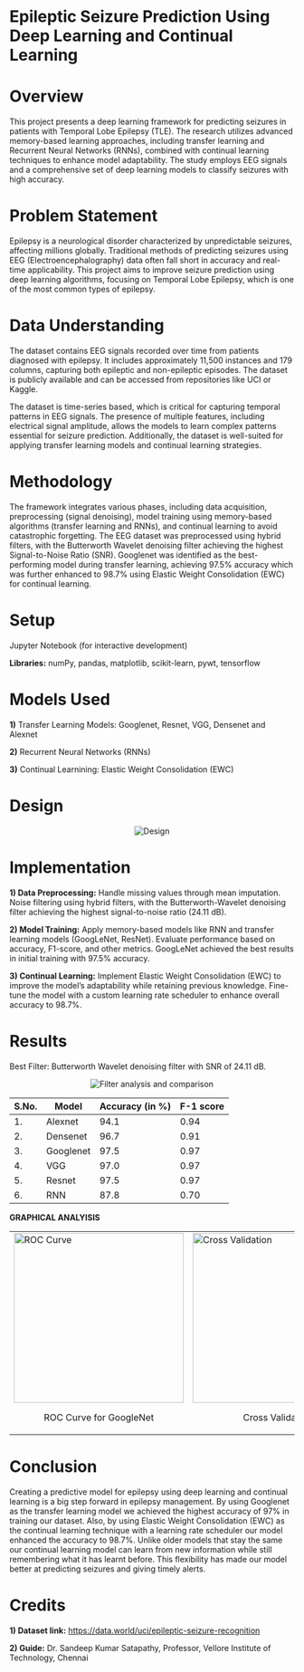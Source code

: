 # Epileptic Seizure Prediction Using Deep Learning and Continual Learning

# Overview

This project presents a deep learning framework for predicting seizures in patients with Temporal Lobe Epilepsy (TLE). The research utilizes advanced memory-based learning approaches, including transfer learning and Recurrent Neural Networks (RNNs), combined with continual learning techniques to enhance model adaptability. The study employs EEG signals and a comprehensive set of deep learning models to classify seizures with high accuracy.

# Problem Statement

Epilepsy is a neurological disorder characterized by unpredictable seizures, affecting millions globally. Traditional methods of predicting seizures using EEG (Electroencephalography) data often fall short in accuracy and real-time applicability. This project aims to improve seizure prediction using deep learning algorithms, focusing on Temporal Lobe Epilepsy, which is one of the most common types of epilepsy.

# Data Understanding

The dataset contains EEG signals recorded over time from patients diagnosed with epilepsy. It includes approximately 11,500 instances and 179 columns, capturing both epileptic and non-epileptic episodes. The dataset is publicly available and can be accessed from repositories like UCI or Kaggle.

The dataset is time-series based, which is critical for capturing temporal patterns in EEG signals. The presence of multiple features, including electrical signal amplitude, allows the models to learn complex patterns essential for seizure prediction. Additionally, the dataset is well-suited for applying transfer learning models and continual learning strategies.

# Methodology

The framework integrates various phases, including data acquisition, preprocessing (signal denoising), model training using memory-based algorithms (transfer learning and RNNs), and continual learning to avoid catastrophic forgetting. The EEG dataset was preprocessed using hybrid filters, with the Butterworth Wavelet denoising filter achieving the highest Signal-to-Noise Ratio (SNR). Googlenet was identified as the best-performing model during transfer learning, achieving 97.5% accuracy which was further enhanced to 98.7% using Elastic Weight Consolidation (EWC) for continual learning.

# Setup 

Jupyter Notebook (for interactive development)

**Libraries:** numPy, pandas, matplotlib, scikit-learn, pywt, tensorflow

# Models Used

**1)** Transfer Learning Models: Googlenet, Resnet, VGG, Densenet and Alexnet

**2)** Recurrent Neural Networks (RNNs)

**3)** Continual Learnining: Elastic Weight Consolidation (EWC)

# Design

<p align="center">
    <img src="https://github.com/user-attachments/assets/6407f63c-b797-4eb5-b1fc-7db885266c2c" alt="Design"/>
</p>

# Implementation

**1) Data Preprocessing:**
Handle missing values through mean imputation. Noise filtering using hybrid filters, with the Butterworth-Wavelet denoising filter achieving the highest signal-to-noise ratio (24.11 dB).

**2) Model Training:**
Apply memory-based models like RNN and transfer learning models (GoogLeNet, ResNet). Evaluate performance based on accuracy, F1-score, and other metrics.
GoogLeNet achieved the best results in initial training with 97.5% accuracy.

**3) Continual Learning:**
Implement Elastic Weight Consolidation (EWC) to improve the model’s adaptability while retaining previous knowledge. Fine-tune the model with a custom learning rate scheduler to enhance overall accuracy to 98.7%.

# Results

Best Filter: Butterworth Wavelet denoising filter with SNR of 24.11 dB.

<p align="center">
    <img src="https://github.com/user-attachments/assets/2f010fa5-25ed-4f66-af19-aeeb196d7d8d" alt="Filter analysis and comparison"/>
</p>

<div align = "center">
  
| S.No. | Model      | Accuracy (in %) | F-1 score |
|-------|------------|-----------------|-----------|
| 1.    | Alexnet    | 94.1            | 0.94      |
| 2.    | Densenet   | 96.7            | 0.91      |
| 3.    | Googlenet  | 97.5            | 0.97      |
| 4.    | VGG        | 97.0            | 0.97      |
| 5.    | Resnet     | 97.5            | 0.97      |
| 6.    | RNN        | 87.8            | 0.70      |

</div>

**GRAPHICAL ANALYISIS**

<table>
    <tr>
        <td>
            <img src="https://github.com/user-attachments/assets/2703b8da-0c4f-44d8-90e5-feffc27387d5" alt="ROC Curve" width="300">
            <p align="center">ROC Curve for GoogleNet</p>
        </td>
        <td>
            <img src="https://github.com/user-attachments/assets/b5384c03-333b-4918-84f7-7dc9c8df928f" alt="Cross Validation" width="300">
            <p align="center">Cross Validation</p>
        </td>
        <td>
            <img src="https://github.com/user-attachments/assets/8a0b16ca-c661-476f-a75e-3800e8acb79d" alt="Lambda Variation" width="300">
            <p align="center">Lambda Variation</p>
        </td>
    </tr>
</table>

# Conclusion

Creating a predictive model for epilepsy using deep learning and continual learning is a big step forward in epilepsy management.
By using Googlenet as the transfer learning model we achieved the highest accuracy of 97% in training our dataset. 
Also, by using Elastic Weight Consolidation (EWC) as the continual learning technique with a learning rate scheduler our model enhanced the accuracy to 98.7%. Unlike older models that stay the same our continual learning model can learn from new information while still remembering what it has learnt before. This flexibility has made our model better at predicting seizures and giving timely alerts. 

# Credits

**1) Dataset link:** https://data.world/uci/epileptic-seizure-recognition
 
**2) Guide:**
Dr. Sandeep Kumar Satapathy, Professor, Vellore Institute of Technology, Chennai
